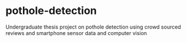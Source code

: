 # pothole-detection
Undergraduate thesis project on pothole detection using crowd sourced reviews and smartphone sensor data and computer vision
